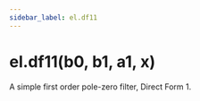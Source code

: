 ```yaml
---
sidebar_label: el.df11
---
```


# el.df11(b0, b1, a1, x)

A simple first order pole-zero filter, Direct Form 1.
